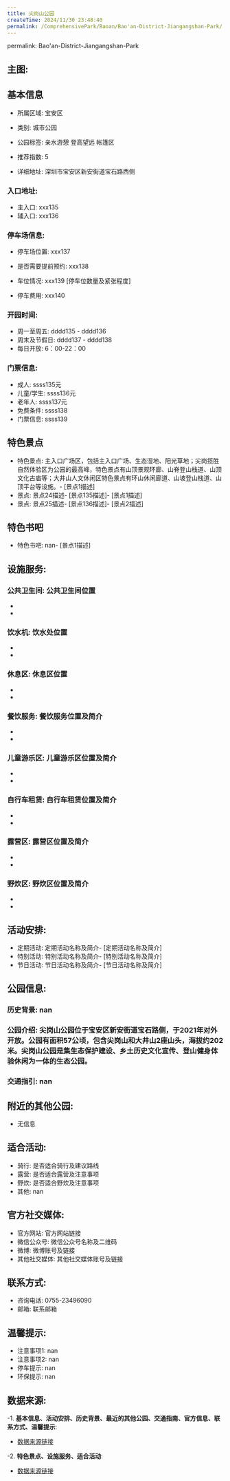 ```yaml
---
title: 尖岗山公园
createTime: 2024/11/30 23:48:40
permalink: /ComprehensivePark/Baoan/Bao'an-District-Jiangangshan-Park/
---
```

permalink: Bao'an-District-Jiangangshan-Park
<!-- ## 游玩路径: -->

## 主图:
<ImageCard
image="https://cgj.sz.gov.cn/img/4/4005/4005928/10775159.png"
title= "尖岗山公园"
description= "尖岗山公园位于宝安区新安街道宝石路侧，于2021年对外开放。公园有面积57公顷，包含尖岗山和大井山2座山头，海拔约202米。尖岗山公园是集生态保护建设、乡土历史"
date="2024/11/30"
href="/"
author="深圳公园"
/>

## 基本信息

- 所属区域: 宝安区

- 类别: 城市公园

- 公园标签: 亲水游憩 登高望远 帐篷区

- 推荐指数: 5

- 详细地址: 深圳市宝安区新安街道宝石路西侧

### 入口地址:
- 主入口: xxx135
- 辅入口: xxx136
### 停车场信息:
- 停车场位置: xxx137

- 是否需要提前预约: xxx138

- 车位情况: xxx139 [停车位数量及紧张程度]

- 停车费用: xxx140

### 开园时间:
- 周一至周五: dddd135 - dddd136
- 周末及节假日: dddd137 - dddd138
- 每日开放: 6：00-22：00

### 门票信息:
- 成人: ssss135元
- 儿童/学生: ssss136元
- 老年人: ssss137元
- 免费条件: ssss138
- 门票信息: ssss139
## 特色景点
- 特色景点: 主入口广场区，包括主入口广场、生态湿地、阳光草地；尖岗揽胜自然体验区为公园的最高峰，特色景点有山顶景观环廊、山脊登山栈道、山顶文化古庙等；大井山人文休闲区特色景点有环山休闲廊道、山坡登山栈道、山顶平台等设施。- [景点1描述]
- 景点: 景点24描述- [景点135描述]- [景点1描述]
- 景点: 景点25描述- [景点136描述]- [景点2描述]
## 特色书吧
- 特色书吧: nan- [景点1描述]
## 设施服务:
### 公共卫生间: 公共卫生间位置
- 
- 
### 饮水机: 饮水处位置
- 
- 
### 休息区: 休息区位置
- 
- 
### 餐饮服务: 餐饮服务位置及简介
- 
- 
### 儿童游乐区: 儿童游乐区位置及简介
- 
- 
### 自行车租赁: 自行车租赁位置及简介
- 
- 
### 露营区: 露营区位置及简介
- 
- 
### 野炊区: 野炊区位置及简介

- 
- 
## 活动安排:
- 定期活动: 定期活动名称及简介- [定期活动名称及简介]
- 特别活动: 特别活动名称及简介- [特别活动名称及简介]
- 节日活动: 节日活动名称及简介- [节日活动名称及简介]
## 公园信息:
### 历史背景: nan
### 公园介绍: 尖岗山公园位于宝安区新安街道宝石路侧，于2021年对外开放。公园有面积57公顷，包含尖岗山和大井山2座山头，海拔约202米。尖岗山公园是集生态保护建设、乡土历史文化宣传、登山健身体验休闲为一体的生态公园。
### 交通指引: nan

## 附近的其他公园:
- 无信息

## 适合活动:
- 骑行: 是否适合骑行及建议路线
- 露营: 是否适合露营及注意事项
- 野炊: 是否适合野炊及注意事项
- 其他: nan

## 官方社交媒体:
- 官方网站: 官方网站链接
- 微信公众号: 微信公众号名称及二维码
- 微博: 微博账号及链接
- 其他社交媒体: 其他社交媒体账号及链接

## 联系方式:
- 咨询电话: 0755-23496090
- 邮箱: 联系邮箱

## 温馨提示:
- 注意事项1: nan
- 注意事项2: nan
- 停车提示: nan
- 环保提示: nan

## 数据来源:
-1. **基本信息、活动安排、历史背景、最近的其他公园、交通指南、官方信息、联系方式、温馨提示**:
- [数据来源链接](https://cgj.sz.gov.cn/xsmh/gysz/csgy/content/post_10775159.html)

-2. **特色景点、设施服务、适合活动**:
- [数据来源链接](https://cgj.sz.gov.cn/xsmh/gysz/csgy/content/post_10775159.html)

